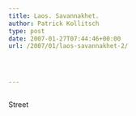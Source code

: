 ```yaml
---
title: Laos. Savannakhet.
author: Patrick Kollitsch
type: post
date: 2007-01-27T07:44:46+00:00
url: /2007/01/laos-savannakhet-2/




---
```

<div class="flickr">
  <a href="http://www.flickr.com/photos/schreibblogade/370586330/"><img src="//farm1.static.flickr.com/129/370586330_4222992940.jpg" class="flickr-photo" alt="" /></a></p> 
  
  <p>
    Street
  </p>
</div>